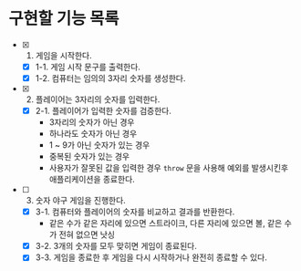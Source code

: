 # 구현할 기능 목록
- [x] 1. 게임을 시작한다.
  - [x] 1-1. 게임 시작 문구를 출력한다.
  - [x] 1-2. 컴퓨터는 임의의 3자리 숫자를 생성한다.
- [x] 2. 플레이어는 3자리의 숫자를 입력한다.
  - [x] 2-1. 플레이어가 입력한 숫자를 검증한다.
    - 3자리의 숫자가 아닌 경우
    - 하나라도 숫자가 아닌 경우
    - 1 ~ 9가 아닌 숫자가 있는 경우
    - 중복된 숫자가 있는 경우
    - 사용자가 잘못된 값을 입력한 경우 `throw` 문을 사용해 예외를 발생시킨후 애플리케이션을 종료한다.
- [ ] 3. 숫자 야구 게임을 진행한다.
  - [x] 3-1. 컴퓨터와 플레이어의 숫자를 비교하고 결과를 반환한다.
    - 같은 수가 같은 자리에 있으면 스트라이크, 다른 자리에 있으면 볼, 같은 수가 전혀 없으면 낫싱
  - [x] 3-2. 3개의 숫자를 모두 맞히면 게임이 종료된다.
  - [x] 3-3. 게임을 종료한 후 게임을 다시 시작하거나 완전히 종료할 수 있다.